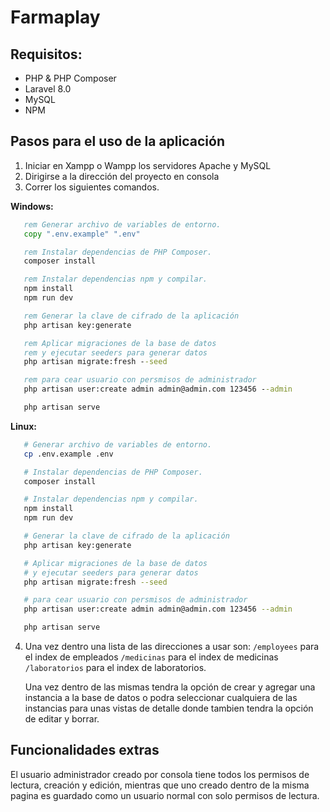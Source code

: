 # Farmaplay

## Requisitos:

-   PHP & PHP Composer
-   Laravel 8.0
-   MySQL
-   NPM

## Pasos para el uso de la aplicación

1. Iniciar en Xampp o Wampp los servidores Apache y MySQL
2. Dirigirse a la dirección del proyecto en consola
3. Correr los siguientes comandos.

**Windows:**

```bat
   rem Generar archivo de variables de entorno.
   copy ".env.example" ".env"

   rem Instalar dependencias de PHP Composer.
   composer install

   rem Instalar dependencias npm y compilar.
   npm install
   npm run dev

   rem Generar la clave de cifrado de la aplicación
   php artisan key:generate

   rem Aplicar migraciones de la base de datos
   rem y ejecutar seeders para generar datos
   php artisan migrate:fresh --seed

   rem para cear usuario con persmisos de administrador
   php artisan user:create admin admin@admin.com 123456 --admin

   php artisan serve
```

**Linux:**

```bash
   # Generar archivo de variables de entorno.
   cp .env.example .env

   # Instalar dependencias de PHP Composer.
   composer install

   # Instalar dependencias npm y compilar.
   npm install
   npm run dev

   # Generar la clave de cifrado de la aplicación
   php artisan key:generate

   # Aplicar migraciones de la base de datos
   # y ejecutar seeders para generar datos
   php artisan migrate:fresh --seed

   # para cear usuario con persmisos de administrador
   php artisan user:create admin admin@admin.com 123456 --admin

   php artisan serve
```

4. Una vez dentro una lista de las direcciones a usar son:
   `/employees` para el index de empleados
   `/medicinas` para el index de medicinas
   `/laboratorios` para el index de laboratorios.

    Una vez dentro de las mismas tendra la opción de crear y agregar una instancia a la base de datos o podra seleccionar cualquiera de las instancias para unas vistas de detalle donde tambien tendra la opción de editar y borrar.
    
## Funcionalidades extras
El usuario administrador creado por consola tiene todos los permisos de lectura, creación y edición, mientras que uno creado dentro de la misma pagina es guardado como un usuario normal con solo permisos de lectura.
